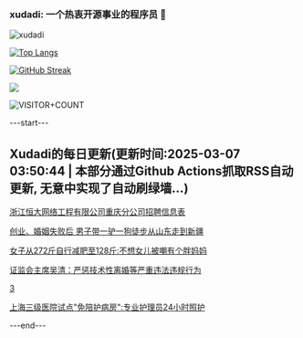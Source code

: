 ### xudadi: 一个热衷开源事业的程序员 👋

![xudadi](https://github-readme-stats-git-masterorgs-github-readme-stats-team.vercel.app/api?username=xudadi)

[![Top Langs](https://github-readme-stats.vercel.app/api/top-langs/?username=xudadi)](https://github.com/anuraghazra/github-readme-stats)

[![GitHub Streak](https://streak-stats.demolab.com?user=xudadi&locale=zh_Hans)](https://git.io/streak-stats)

![](https://raw.githubusercontent.com/xudadi/xudadi/main/assets/github-contribution-grid-snake.svg)

![VISITOR+COUNT](https://komarev.com/ghpvc/?username=xudadi&label=VISITOR+COUNT)


---start---

## Xudadi的每日更新(更新时间:2025-03-07 03:50:44 | 本部分通过Github Actions抓取RSS自动更新, 无意中实现了自动刷绿墙...)

[浙江恒大网络工程有限公司重庆分公司招聘信息表](https://www.gongkaoleida.com/article/2312094)

[创业、婚姻失败后 男子带一驴一狗徒步从山东走到新疆](https://m.163.com/news/article/JPVS5FET00019B3E.html)

[女子从272斤自行减肥至128斤:不想女儿被嘲有个胖妈妈](https://m.163.com/news/article/JPTS6UOA05561G0D.html)

[证监会主席吴清：严惩技术性离婚等严重违法违规行为](https://m.163.com/news/article/JPVU50S6000189PS.html)

[3](https://m.163.com/touch/news/sub/domestic)

[上海三级医院试点"免陪护病房":专业护理员24小时照护](https://m.163.com/news/article/JPTMKRNM053469KO.html)

---end---
